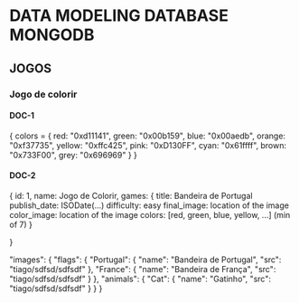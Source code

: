 # DATA MODELING DATABASE MONGODB
## JOGOS

### Jogo de colorir
#### DOC-1
{
    colors = {
        red: "0xd11141",
        green: "0x00b159",
        blue: "0x00aedb",
        orange: "0xf37735",
        yellow: "0xffc425",
        pink: "0xD130FF",
        cyan: "0x61ffff",
        brown: "0x733F00",
        grey: "0x696969"
    }
}
#### DOC-2
{
    id: 1,
    name: Jogo de Colorir,
    games: {
        title: Bandeira de Portugal
        publish_date: ISODate(...)
        difficulty: easy
        final_image: location of the image
        color_image: location of the image
        colors: [red, green, blue, yellow, ...] (min of 7)
    }
    
}

"images": {
      "flags": {
        "Portugal": {
          "name": "Bandeira de Portugal",
          "src": "tiago/sdfsd/sdfsdf"
        },
        "France": {
          "name": "Bandeira de França",
          "src": "tiago/sdfsd/sdfsdf"
        }
      },
      "animals": {
        "Cat": {
          "name": "Gatinho",
          "src": "tiago/sdfsd/sdfsdf"
        }
      }
    }
